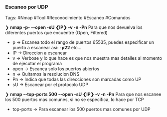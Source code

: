 ### Escaneo por UDP

Tags: #Nmap #Tool #Reconocimiento #Escaneo #Comandos 

❯ **nmap -p- --open  -sU ❮IP❯ -v -n -Pn** Para que nos devuelva los diferentes puertos que encuentre (Open, Filtered)
* p -> Escanea todo el rango de puertos 65535, puedes especificar un puerto a escanear asi: **-p22** etc...
* IP -> Direccion a escanear
* v -> Verbose y lo que hace es que nos muestra mas detalles al momento de ejecutar el programa
* open -> Escanea solo los puertos abiertos 
* n -> Quitamos la resolucion DNS
* Pn -> Indica que todas las direcciones son marcadas como UP
* sU -> Escanear por el protocolo UDP


❯ **nmap --top-ports 500 --open -sU ❮IP❯ -v -n -Pn** Para que nos escanee los 500 puertos mas comunes, si no se especifica, lo hace por TCP
* top-ports -> Para escanear los 500 puertos mas comunes  por UDP